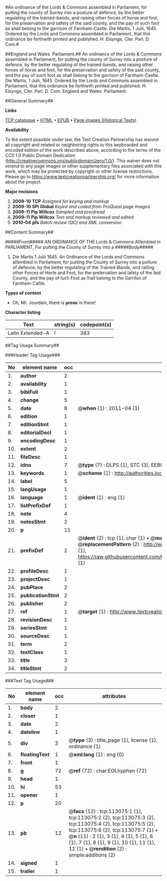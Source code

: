 #An ordinance of the Lords & Commons assembled in Parliament, for putting the county of Surrey into a posture of defence, by the better regulating of the trained-bands, and raising other forces of horse and foot, for the preservation and safety of the said county, and the pay of such foot as shall belong to the garrison of Farnham-Castle. Die Martis, 1 Julii, 1645. Ordered by the Lords and Commons assembled in Parliament, that this ordinance be forthwith printed and published. H. Elsynge, Cler. Parl. D. Com.#

##England and Wales. Parliament.##
An ordinance of the Lords & Commons assembled in Parliament, for putting the county of Surrey into a posture of defence, by the better regulating of the trained-bands, and raising other forces of horse and foot, for the preservation and safety of the said county, and the pay of such foot as shall belong to the garrison of Farnham-Castle. Die Martis, 1 Julii, 1645. Ordered by the Lords and Commons assembled in Parliament, that this ordinance be forthwith printed and published. H. Elsynge, Cler. Parl. D. Com.
England and Wales. Parliament.

##General Summary##

**Links**

[TCP catalogue](http://www.ota.ox.ac.uk/tcp/)  • 
[HTML](http://tei.it.ox.ac.uk/tcp/Texts-HTML/free/A83/A83110.html)  • 
[EPUB](http://tei.it.ox.ac.uk/tcp/Texts-EPUB/free/A83/A83110.epub) • 
[Page images (Historical Texts)](https://historicaltexts.jisc.ac.uk/eebo-99860948e)

**Availability**

To the extent possible under law, the Text Creation Partnership has waived all copyright and related or neighboring rights to this keyboarded and encoded edition of the work described above, according to the terms of the CC0 1.0 Public Domain Dedication (http://creativecommons.org/publicdomain/zero/1.0/). This waiver does not extend to any page images or other supplementary files associated with this work, which may be protected by copyright or other license restrictions. Please go to https://www.textcreationpartnership.org/ for more information about the project.

**Major revisions**

1. __2009-10__ __TCP__ *Assigned for keying and markup*
1. __2009-10__ __SPi Global__ *Keyed and coded from ProQuest page images*
1. __2009-11__ __Pip Willcox__ *Sampled and proofread*
1. __2009-11__ __Pip Willcox__ *Text and markup reviewed and edited*
1. __2010-04__ __pfs__ *Batch review (QC) and XML conversion*

##Content Summary##

#####Front#####
AN ORDINANCE OF THE Lords & Commons Aſſembled in PARLIAMENT, For putting the County of Surrey into a
#####Body#####

1. Die Martis 1 Julii 1645. An Ordinance of the Lords and Commons aſſembled in Parliament, for putting the County of Surrey into a poſture of defence, by the better regulating of the Trained-Bands, and raiſing other Forces of Horſe and Foot, for the preſervation and ſafety of the ſaid County, and the pay of ſuch Foot as ſhall belong to the Garriſon of Farnham-Caſtle.

**Types of content**

  * Oh, Mr. Jourdain, there is **prose** in there!

**Character listing**


|Text|string(s)|codepoint(s)|
|---|---|---|
|Latin Extended-A|ſ|383|

##Tag Usage Summary##

###Header Tag Usage###

|No|element name|occ|attributes|
|---|---|---|---|
|1.|__author__|2||
|2.|__availability__|1||
|3.|__biblFull__|1||
|4.|__change__|5||
|5.|__date__|8| @__when__ (1) : 2011-04 (1)|
|6.|__edition__|1||
|7.|__editionStmt__|1||
|8.|__editorialDecl__|1||
|9.|__encodingDesc__|1||
|10.|__extent__|2||
|11.|__fileDesc__|1||
|12.|__idno__|7| @__type__ (7) : DLPS (1), STC (3), EEBO-CITATION (1), PROQUEST (1), VID (1)|
|13.|__keywords__|1| @__scheme__ (1) : http://authorities.loc.gov/ (1)|
|14.|__label__|5||
|15.|__langUsage__|1||
|16.|__language__|1| @__ident__ (1) : eng (1)|
|17.|__listPrefixDef__|1||
|18.|__note__|4||
|19.|__notesStmt__|2||
|20.|__p__|11||
|21.|__prefixDef__|2| @__ident__ (2) : tcp (1), char (1)  •  @__matchPattern__ (2) : ([0-9\-]+):([0-9IVX]+) (1), (.+) (1)  •  @__replacementPattern__ (2) : http://eebo.chadwyck.com/downloadtiff?vid=$1&page=$2 (1), https://raw.githubusercontent.com/textcreationpartnership/Texts/master/tcpchars.xml#$1 (1)|
|22.|__profileDesc__|1||
|23.|__projectDesc__|1||
|24.|__pubPlace__|2||
|25.|__publicationStmt__|2||
|26.|__publisher__|2||
|27.|__ref__|1| @__target__ (1) : http://www.textcreationpartnership.org/docs/. (1)|
|28.|__revisionDesc__|1||
|29.|__seriesStmt__|1||
|30.|__sourceDesc__|1||
|31.|__term__|2||
|32.|__textClass__|1||
|33.|__title__|3||
|34.|__titleStmt__|2||


###Text Tag Usage###

|No|element name|occ|attributes|
|---|---|---|---|
|1.|__body__|2||
|2.|__closer__|1||
|3.|__date__|2||
|4.|__dateline__|1||
|5.|__div__|3| @__type__ (3) : title_page (1), license (1), ordinance (1)|
|6.|__floatingText__|1| @__xml:lang__ (1) : eng (0)|
|7.|__front__|1||
|8.|__g__|72| @__ref__ (72) : char:EOLhyphen (72)|
|9.|__head__|1||
|10.|__hi__|53||
|11.|__opener__|1||
|12.|__p__|20||
|13.|__pb__|12| @__facs__ (12) : tcp:113075:1 (1), tcp:113075:2 (2), tcp:113075:3 (2), tcp:113075:4 (2), tcp:113075:5 (2), tcp:113075:6 (2), tcp:113075:7 (1)  •  @__n__ (11) : 2 (1), 3 (1), 4 (1), 5 (1), 6 (1), 7 (1), 8 (1), 9 (1), 10 (1), 11 (1), 12 (1)  •  @__rendition__ (2) : simple:additions (2)|
|14.|__signed__|1||
|15.|__trailer__|1||
